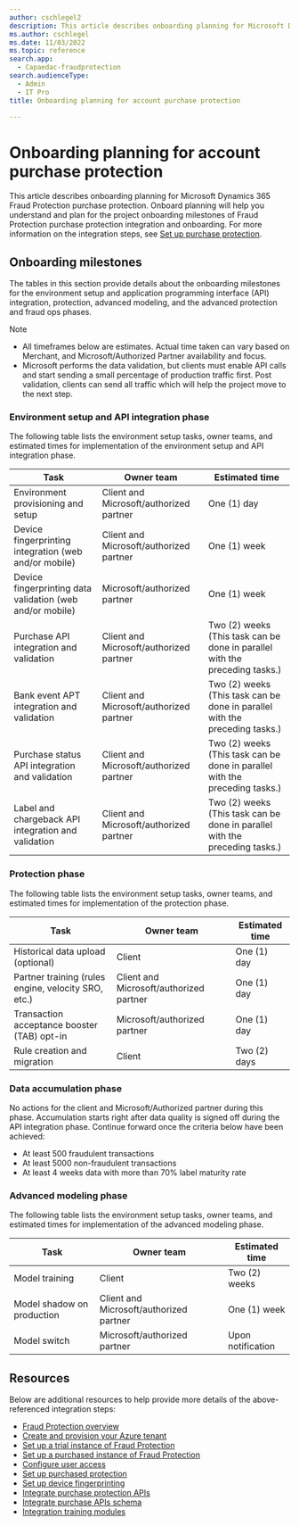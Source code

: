 ```yaml
---
author: cschlegel2
description: This article describes onboarding planning for Microsoft Dynamics 365 Fraud Protection purchase protection. 
ms.author: cschlegel
ms.date: 11/03/2022
ms.topic: reference
search.app: 
  - Capaedac-fraudprotection
search.audienceType:
  - Admin
  - IT Pro
title: Onboarding planning for account purchase protection

---
```


# Onboarding planning for account purchase protection

This article describes onboarding planning for Microsoft Dynamics 365 Fraud Protection purchase protection. Onboard planning will help you understand and plan for the project onboarding milestones of Fraud Protection purchase protection integration and onboarding. For more information on the integration steps, see [Set up purchase protection](promocode-set-up-purchase-protection.md).

## Onboarding milestones

The tables in this section provide details about the onboarding milestones for the environment setup and application programming interface (API) integration, protection, advanced modeling, and the advanced protection and fraud ops phases.

> [!NOTE]
> - All timeframes below are estimates. Actual time taken can vary based on Merchant, and Microsoft/Authorized Partner availability and focus. 
> - Microsoft performs the data validation, but clients must enable API calls and start sending a small percentage of production traffic first. Post validation, clients can send all traffic which will help the project move to the next step. 

<!--![step 1](media/pp-onboarding-guide-steponeclean.png)-->

<!--![step 2](media/step2-PP-onboardingguide.png)-->

### Environment setup and API integration phase

The following table lists the environment setup tasks, owner teams, and estimated times for implementation of the environment setup and API integration phase.

| Task | Owner team | Estimated time |
|------|------------| ---------------|
| Environment provisioning and setup | Client and Microsoft/authorized partner | One (1) day |
| Device fingerprinting integration (web and/or mobile) | Client and Microsoft/authorized partner | One (1) week |
| Device fingerprinting data validation (web and/or mobile) | Microsoft/authorized partner | One (1) week |
| Purchase API integration and validation | Client and Microsoft/authorized partner | Two (2) weeks (This task can be done in parallel with the preceding tasks.) |
| Bank event APT integration and validation | Client and Microsoft/authorized partner | Two (2) weeks (This task can be done in parallel with the preceding tasks.) |
| Purchase status API integration and validation | Client and Microsoft/authorized partner | Two (2) weeks (This task can be done in parallel with the preceding tasks.) |
| Label and chargeback API integration and validation | Client and Microsoft/authorized partner | Two (2) weeks (This task can be done in parallel with the preceding tasks.) |

### Protection phase
<!--Step 3-->

The following table lists the environment setup tasks, owner teams, and estimated times for implementation of the protection phase.

| Task | Owner team | Estimated time |
|------|------------| ---------------|
| Historical data upload (optional) | Client | One (1) day |
| Partner training (rules engine, velocity SRO, etc.)  | Client and Microsoft/authorized partner | One (1) day |
| Transaction acceptance booster (TAB) opt-in | Microsoft/authorized partner | One (1) day |
| Rule creation and migration | Client | Two (2) days |

### Data accumulation phase

No actions for the client and Microsoft/Authorized partner during this phase. Accumulation starts right after data quality is signed off during the API integration phase. Continue forward once the criteria below have been achieved:                                                                                                               
- At least 500 fraudulent transactions                                                                      
- At least 5000 non-fraudulent transactions                                                                    
- At least 4 weeks data with more than 70% label maturity rate 

### Advanced modeling phase

<!--[step 4](media/step4-PP-onboardingguide.png)-->

The following table lists the environment setup tasks, owner teams, and estimated times for implementation of the advanced modeling phase.

| Task | Owner team | Estimated time |
|------|------------| ---------------|
| Model training | Client | Two (2) weeks |
| Model shadow on production  | Client and Microsoft/authorized partner | One (1) week |
| Model switch | Microsoft/authorized partner | Upon notification |


## Resources 

Below are additional resources to help provide more details of the above-referenced integration steps:

- [Fraud Protection overview](/dynamics365/fraud-protection/)
- [Create and provision your Azure tenant](promocode-set-up-dfp-purchased-version.md)
- [Set up a trial instance of Fraud Protection](promocode-set-up-dfp-trial-version.md)
- [Set up a purchased instance of Fraud Protection](promocode-set-up-dfp-purchased-version.md)
- [Configure user access](configure-user-access.md)
- [Set up purchased protection](promocode-set-up-purchase-protection.md)
- [Set up device fingerprinting](device-fingerprinting.md)
- [Integrate purchase protection APIs](integrate-real-time-api.md)
- [Integrate purchase APIs schema](https://dfpswagger.azurewebsites.net/index.html)
- [Integration training modules](/training/paths/deploy-work-account-purchase-protection/)

 
